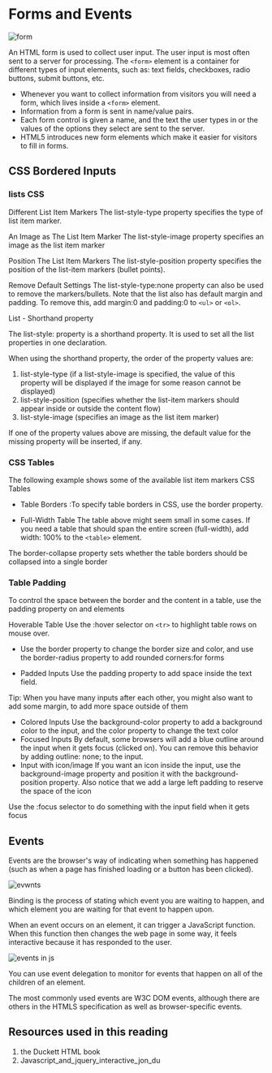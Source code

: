 # Forms and Events

![form](https://www.htmlgoodies.com/wp-content/uploads/2021/04/HTML-Form.png)

An HTML form is used to collect user input. The user input is most often sent to a server for processing.
The `<form>` element is a container for different types of input elements, such as: text fields, checkboxes, radio buttons, submit buttons, etc.

* Whenever you want to collect information from
visitors you will need a form, which lives inside a
`<form>` element.
* Information from a form is sent in name/value pairs.
* Each form control is given a name, and the text the
user types in or the values of the options they select
are sent to the server.
* HTML5 introduces new form elements which make it
easier for visitors to fill in forms.

## CSS Bordered Inputs

### lists CSS

Different List Item Markers
The list-style-type property specifies the type of list item marker.


An Image as The List Item Marker
The list-style-image property specifies an image as the list item marker

Position The List Item Markers
The list-style-position property specifies the position of the list-item markers (bullet points).

Remove Default Settings
The list-style-type:none property can also be used to remove the markers/bullets. Note that the list also has default margin and padding. To remove this, add margin:0 and padding:0 to `<ul>` or `<ol>`.

List - Shorthand property

The list-style: property is a shorthand property. It is used to set all the list properties in one declaration.

When using the shorthand property, the order of the property values are:

1. list-style-type (if a list-style-image is specified, the value of this property will be displayed if the image for some reason cannot be displayed)
2. list-style-position (specifies whether the list-item markers should appear inside or outside the content flow)
3. list-style-image (specifies an image as the list item marker)

If one of the property values above are missing, the default value for the missing property will be inserted, if any.

### CSS Tables

The following example shows some of the available list item markers
CSS Tables

* Table Borders :To specify table borders in CSS, use the border property.

* Full-Width Table
The table above might seem small in some cases. If you need a table that should span the entire screen (full-width), add width: 100% to the `<table>` element.

The border-collapse property sets whether the table borders should be collapsed into a single border

### Table Padding

To control the space between the border and the content in a table, use the padding property on <td> and <th> elements

Hoverable Table
Use the :hover selector on `<tr>` to highlight table rows on mouse over.

* Use the border property to change the border size and color, and use the border-radius property to add rounded corners:for forms

* Padded Inputs
Use the padding property to add space inside the text field.

Tip: When you have many inputs after each other, you might also want to add some margin, to add more space outside of them

* Colored Inputs
Use the background-color property to add a background color to the input, and the color property to change the text color
* Focused Inputs
By default, some browsers will add a blue outline around the input when it gets focus (clicked on). You can remove this behavior by adding outline: none; to the input.
* Input with icon/image
If you want an icon inside the input, use the background-image property and position it with the background-position property. Also notice that we add a large left padding to reserve the space of the icon

Use the :focus selector to do something with the input field when it gets focus

## Events

Events are the browser's way of indicating when
something has happened (such as when a page has
finished loading or a button has been clicked).

![evwnts](https://cope-ali.github.io/cope-ali261.github.io/img/HTMLevents.png)

Binding is the process of stating which event you are
waiting to happen, and which element you are waiting
for that event to happen upon.

When an event occurs on an element, it can trigger a
JavaScript function. When this function then changes
the web page in some way, it feels interactive because
it has responded to the user.

![events in js](https://cf.ppt-online.org/files1/slide/f/fqUhbIKJBalrm6FYzyjCWpQE4ATOSu1GgHZcv5XN7D/slide-27.jpg)

You can use event delegation to monitor for events
that happen on all of the children of an element.

The most commonly used events are W3C DOM
events, although there are others in the HTMLS
specification as well as browser-specific events.

## Resources used in this reading

1. the Duckett HTML book
2. Javascript_and_jquery_interactive_jon_du
